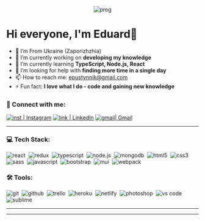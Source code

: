 <div align="center">
  <img alt="prog" src="https://github.com/eduard-ops/my-profile/blob/main/assets/front-end-skills.png"/>
</div>

# Hi everyone, I'm Eduard👋

- 🌆 I’m From Ukraine (Zaporizhzhia)
- 🔭 I’m currently working on **developing my knowledge**
- 🌱 I’m currently learning **TypeScript, Node.js, React**
- 🤔 I’m looking for help with **finding more time in a single day**
- 📫 How to reach me: epustynnik@gmail.com
- ⚡ Fun fact: **I love what I do - code and gaining new knowledge**

### 🤝 Connect with me:

[<img alt="inst | Instagram" src="https://img.shields.io/badge/instagram-E4405F.svg?&style=for-the-badge&logo=instagram&logoColor=white" />][instagram]
[<img alt="link | LinkedIn" src="https://img.shields.io/badge/linkedin-0077B5.svg?&style=for-the-badge&logo=linkedin&logoColor=white" />][linkedin]
[<img alt="gmail| Gmail" src="https://img.shields.io/badge/Gmail-D14836?style=for-the-badge&logo=gmail&logoColor=white" />][gmail]

---

### 💻 Tech Stack:

<img alt="react" src="https://img.shields.io/badge/react-61DAFB.svg?&style=for-the-badge&logo=react&logoColor=fff" />&nbsp;
<img alt="redux" src="https://img.shields.io/badge/redux-764ABC.svg?&style=for-the-badge&logo=redux&logoColor=fff" />&nbsp;
<img alt="typescript" src="https://img.shields.io/badge/typescript-007ACC.svg?&style=for-the-badge&logo=typescript&logoColor=fff" />&nbsp;
<img alt="node.js" src="https://img.shields.io/badge/node.js-90C53F.svg?&style=for-the-badge&logo=node.js&logoColor=fff" />&nbsp;
<img alt="mongodb" src="https://img.shields.io/badge/mongodb-26A944.svg?&style=for-the-badge&logo=mongodb&logoColor=fff" />&nbsp;
<img alt="html5" src="https://img.shields.io/badge/html-E34F26.svg?&style=for-the-badge&logo=html5&logoColor=fff" />&nbsp;
<img alt="css3" src="https://img.shields.io/badge/css-1572B6.svg?&style=for-the-badge&logo=css3&logoColor=fff" />&nbsp;
<img alt="sass" src="https://img.shields.io/badge/sass-CF649A.svg?&style=for-the-badge&logo=sass&logoColor=fff" />&nbsp;
<img alt="javascript" src="https://img.shields.io/badge/javascript-F7DF1E.svg?&style=for-the-badge&logo=javascript&logoColor=fff" />&nbsp;
<img alt="bootstrap" src="https://img.shields.io/badge/bootstrap-7610F7.svg?&style=for-the-badge&logo=bootstrap&logoColor=fff" />&nbsp;
<img alt="mui" src="https://img.shields.io/badge/MUI-%230081CB.svg?style=for-the-badge&logo=mui&logoColor=white" />&nbsp;
<img alt="webpack" src="https://img.shields.io/badge/webpack-%238DD6F9.svg?style=for-the-badge&logo=webpack&logoColor=black" />&nbsp;

### 🛠 Tools:

<img alt="git" src="https://img.shields.io/badge/git-F05033.svg?&style=for-the-badge&logo=git&logoColor=fff" />&nbsp;
<img alt="github" src="https://img.shields.io/badge/github-000.svg?&style=for-the-badge&logo=github&logoColor=fff" />&nbsp;
<img alt="trello" src="https://img.shields.io/badge/Trello-%23026AA7.svg?style=for-the-badge&logo=Trello&logoColor=white" />&nbsp;
<img alt="heroku" src="https://img.shields.io/badge/heroku-5920B1.svg?&style=for-the-badge&logo=heroku&logoColor=fff" />&nbsp;
<img alt="netlify" src="https://img.shields.io/badge/netlify-%23000000.svg?style=for-the-badge&logo=netlify&logoColor=#00C7B7" />&nbsp;
<img alt="photoshop" src="https://img.shields.io/badge/photoshop-31A8FF.svg?&style=for-the-badge&logo=adobe-photoshop&logoColor=fff" />&nbsp;
<img alt="vs code" src="https://img.shields.io/badge/vscode-007ACC.svg?&style=for-the-badge&logo=visual-studio-code&logoColor=fff" />&nbsp;
<img alt="sublime" src="https://img.shields.io/badge/sublime_text-%23575757.svg?&style=for-the-badge&logo=sublime-text&logoColor=important" />&nbsp;

---

---

[instagram]: https://www.instagram.com/edikpustynnik/
[linkedin]: https://www.linkedin.com/in/eduard-pustynnik-aa9a331a7/
[gmail]: https://mail.google.com/mail/u/0/#inbox
